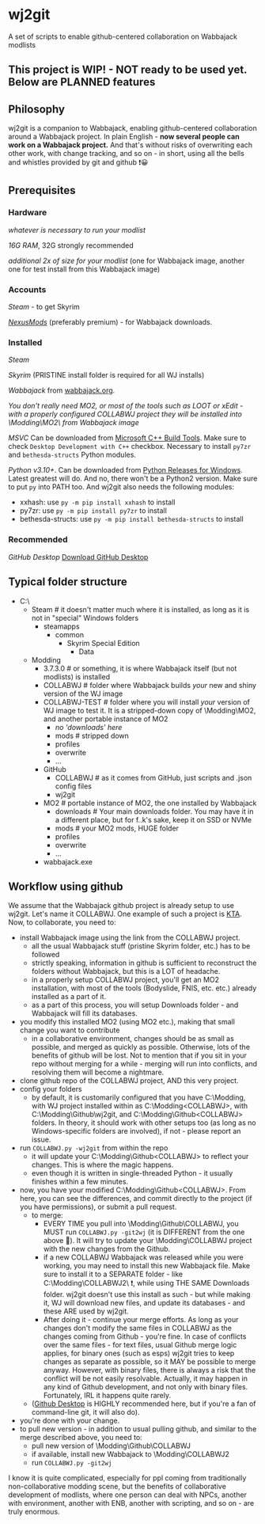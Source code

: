 # wj2git
A set of scripts to enable github-centered collaboration on Wabbajack modlists

## This project is WIP! - NOT ready to be used yet. Below are PLANNED features

## Philosophy
wj2git is a companion to Wabbajack, enabling github-centered collaboration around a Wabbajack project. In plain English - **now several people can work on a Wabbajack project.** And that's without risks of overwriting each other work, with change tracking, and so on - in short, using all the bells and whistles provided by git and github ❗😀

## Prerequisites
### Hardware
*whatever is necessary to run your modlist*

*16G RAM*, 32G strongly recommended

*additional 2x of size for your modlist* (one for Wabbajack image, another one for test install from this Wabbajack image)

### Accounts
*Steam* - to get Skyrim

*[NexusMods](https://www.nexusmods.com/)* (preferably premium) - for Wabbajack downloads.

### Installed
*Steam*

*Skyrim* (PRISTINE install folder is required for all WJ installs)

*Wabbajack* from [wabbajack.org](https://www.wabbajack.org/).

*You don't really need MO2, or most of the tools such as LOOT or xEdit - with a properly configured COLLABWJ project they will be installed into \Modding\MO2\ from Wabbajack image*

*MSVC* Can be downloaded from [Microsoft C++ Build Tools](https://visualstudio.microsoft.com/visual-cpp-build-tools/). Make sure to check `Desktop Development with C++` checkbox. Necessary to install `py7zr` and `bethesda-structs` Python modules.

*Python v3.10+*. Can be downloaded from [Python Releases for Windows](https://www.python.org/downloads/windows/). Latest greatest will do. And no, there won't be a Python2 version. Make sure to put `py` into PATH too. And wj2git also needs the following modules:
- xxhash: use `py -m pip install xxhash` to install
- py7zr: use `py -m pip install py7zr` to install
- bethesda-structs: use `py -m pip install bethesda-structs` to install

### Recommended
*GitHub Desktop* [Download GitHub Desktop](https://desktop.github.com/download/)

## Typical folder structure
+ C:\
  + Steam # it doesn't matter much where it is installed, as long as it is not in "special" Windows folders
    + steamapps
      + common
        + Skyrim Special Edition
          + Data
  + Modding
    + 3.7.3.0 # or something, it is where Wabbajack itself (but not modlists) is installed
    + COLLABWJ # folder where Wabbajack builds *your* new and shiny version of the WJ image 
    + COLLABWJ-TEST # folder where you will install *your* version of WJ image to test it. It is a stripped-down copy of \Modding\MO2, and another portable instance of MO2
      + *no 'downloads' here*
      + mods # stripped down
      + profiles
      + overwrite
      + ...
    + GitHub
      + COLLABWJ # as it comes from GitHub, just scripts and .json config files 
      + wj2git
    + MO2 # portable instance of MO2, the one installed by Wabbajack
      + downloads # Your main downloads folder. You may have it in a different place, but for f..k's sake, keep it on SSD or NVMe
      + mods # your MO2 mods, HUGE folder
      + profiles
      + overwrite
      + ...
    + wabbajack.exe

## Workflow using github
We assume that the Wabbajack github project is already setup to use wj2git. Let's name it COLLABWJ. One example of such a project is [KTA](https://github.com/KTAGirl/KTA). Now, to collaborate, you need to:
- install Wabbajack image using the link from the COLLABWJ project.
  + all the usual Wabbajack stuff (pristine Skyrim folder, etc.) has to be followed
  + strictly speaking, information in github is sufficient to reconstruct the folders without Wabbajack, but this is a LOT of headache.
  + in a properly setup COLLABWJ project, you'll get an MO2 installation, with most of the tools (Bodyslide, FNIS, etc. etc.) already installed as a part of it.
  + as a part of this process, you will setup Downloads folder - and Wabbajack will fill its databases.
- you modify this installed MO2 (using MO2 etc.), making that small change you want to contribute
  + in a collaborative environment, changes should be as small as possible, and merged as quickly as possible. Otherwise, lots of the benefits of github will be lost. Not to mention that if you sit in your repo without merging for a while - merging will run into conflicts, and resolving them will become a nightmare.
- clone github repo of the COLLABWJ project, AND this very project.
- config your folders
   + by default, it is customarily configured that you have C:\Modding\, with WJ project installed within as C:\Modding\<COLLABWJ>, with C:\Modding\Github\wj2git, and C:\Modding\Github\<COLLABWJ> folders. In theory, it should work with other setups too (as long as no Windows-specific folders are involved), if not - please report an issue. 
- run `COLLABWJ.py -wj2git` from within the repo
   + it will update your C:\Modding\Github\<COLLABWJ> to reflect your changes. This is where the magic happens.
   + even though it is written in single-threaded Python - it usually finishes within a few minutes. 
- now, you have your modified C:\Modding\Github\<COLLABWJ>. From here, you can see the differences, and commit directly to the project (if you have permissions), or submit a pull request.
   + to merge:
      + EVERY TIME you pull into \Modding\Github\COLLABWJ, you MUST run `COLLABWJ.py -git2wj` (it is DIFFERENT from the one above 🤯). It will try to update your \Modding\COLLABWJ project with the new changes from the Github.
      + if a new COLLABWJ Wabbajack was released while you were working, you may need to install this new Wabbajack file. Make sure to install it to a SEPARATE folder - like C:\\Modding\COLLABWJ2\ ❗, while using THE SAME Downloads folder. wj2git doesn't use this install as such - but while making it, WJ will download new files, and update its databases - and these ARE used by wj2git.
      * After doing it - continue your merge efforts. As long as your changes don't modify the same files in COLLABWJ as the changes coming from Github - you're fine. In case of conflicts over the same files - for text files, usual Github merge logic applies, for binary ones (such as esps) wj2git tries to keep changes as separate as possible, so it MAY be possible to merge anyway. However, with binary files, there is always a risk that the conflict will be not easily resolvable. Actually, it may happen in any kind of Github development, and not only with binary files. Fortunately, IRL it happens quite rarely. 
   + ([Github Desktop](https://desktop.github.com/download/) is HIGHLY recommended here, but if you're a fan of command-line git, it will also do).
- you're done with your change. 
- to pull new version - in addition to usual pulling github, and similar to the merge described above, you need to:
   + pull new version of \Modding\Github\COLLABWJ
   + if available, install new Wabbajack to \Modding\COLLABWJ2
   + run `COLLABWJ.py -git2wj`

I know it is quite complicated, especially for ppl coming from traditionally non-collaborative modding scene, but the benefits of collaborative development of modlists, where one person can deal with NPCs, another with environment, another with ENB, another with scripting, and so on - are truly enormous. 
